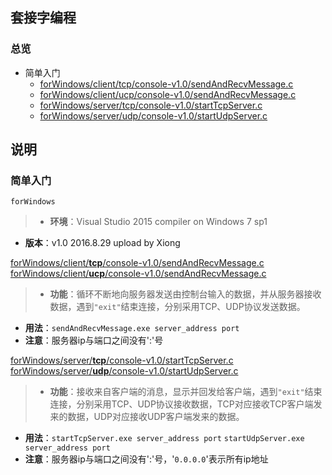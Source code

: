 ## 套接字编程
### 总览
+ 简单入门
  + [forWindows/client/tcp/console-v1.0/sendAndRecvMessage.c][16082901]
  + [forWindows/client/ucp/console-v1.0/sendAndRecvMessage.c][16082902]
  + [forWindows/server/tcp/console-v1.0/startTcpServer.c][16082903]
  + [forWindows/server/udp/console-v1.0/startUdpServer.c][16082904]

## 说明
### 简单入门
`forWindows`
>* __环境__：Visual Studio 2015 compiler on Windows 7 sp1
* __版本__：v1.0 2016.8.29 upload by Xiong

[forWindows/client/__tcp__/console-v1.0/sendAndRecvMessage.c][16082901]  
[forWindows/client/__ucp__/console-v1.0/sendAndRecvMessage.c][16082902]
>* __功能__：循环不断地向服务器发送由控制台输入的数据，并从服务器接收数据，遇到`"exit"`结束连接，分别采用TCP、UDP协议发送数据。
* __用法__：`sendAndRecvMessage.exe server_address port`
* __注意__：服务器ip与端口之间没有':'号

[forWindows/server/__tcp__/console-v1.0/startTcpServer.c][16082903]  
[forWindows/server/__udp__/console-v1.0/startUdpServer.c][16082904]
>* __功能__：接收来自客户端的消息，显示并回发给客户端，遇到`"exit"`结束连接，分别采用TCP、UDP协议接收数据，TCP对应接收TCP客户端发来的数据，UDP对应接收UDP客户端发来的数据。
* __用法__：`startTcpServer.exe server_address port`
`startUdpServer.exe server_address port`
* __注意__：服务器ip与端口之间没有':'号，'`0.0.0.0`'表示所有ip地址

[16082901]: forWindows/client/tcp/console-v1.0/sendAndRecvMessage.c
[16082902]: forWindows/client/ucp/console-v1.0/sendAndRecvMessage.c
[16082903]: forWindows/server/tcp/console-v1.0/startTcpServer.c
[16082904]: forWindows/server/udp/console-v1.0/startUdpServer.c

